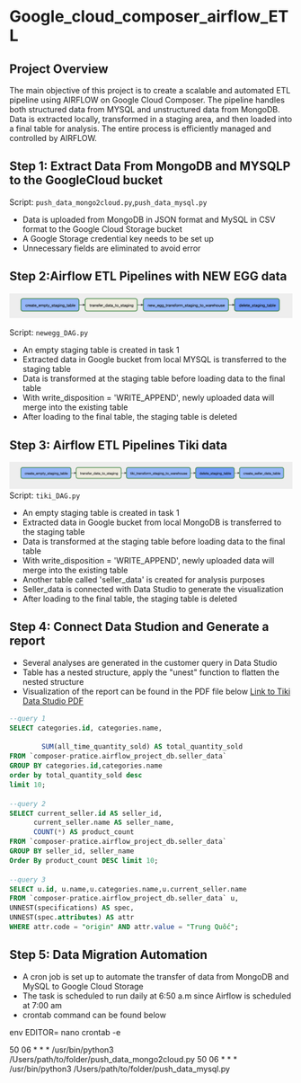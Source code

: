 # Google_cloud_composer_airflow_ETL


## Project Overview
The main objective of this project is to create a scalable and automated ETL pipeline using AIRFLOW on Google Cloud Composer. The pipeline handles both structured data from MYSQL and unstructured data from MongoDB. Data is extracted locally, transformed in a staging area, and then loaded into a final table for analysis. The entire process is efficiently managed and controlled by AIRFLOW.


## Step 1: Extract Data From MongoDB and MYSQLP to the GoogleCloud bucket

Script: `push_data_mongo2cloud.py`,`push_data_mysql.py`
- Data is uploaded from MongoDB in JSON format and MySQL in CSV format to the Google Cloud Storage bucket
- A Google Storage credential key needs to be set up
- Unnecessary fields are eliminated to avoid error

## Step 2:Airflow ETL Pipelines with NEW EGG data
![New Egg](https://github.com/ThanhNg1712/Google_cloud_composer_airflow_ETL/raw/main/project6_airflow_composer/data/new_egg.jpg)

Script: `newegg_DAG.py`
- An empty staging table is created in task 1
- Extracted data in Google bucket from local MYSQL is transferred to the staging table 
- Data is transformed at the staging table before loading data to the final table
- With write_disposition = 'WRITE_APPEND', newly uploaded data will merge into the existing table
- After loading to the final table, the staging table is deleted
  
## Step 3: Airflow ETL Pipelines Tiki data
![Tiki](https://github.com/ThanhNg1712/Google_cloud_composer_airflow_ETL/raw/main/project6_airflow_composer/data/tiki.jpg)
Script: `tiki_DAG.py`
- An empty staging table is created in task 1
- Extracted data in Google bucket from local MongoDB is transferred to the staging table 
- Data is transformed at the staging table before loading data to the final table
- With write_disposition = 'WRITE_APPEND', newly uploaded data will merge into the existing table
- Another table called 'seller_data' is created for analysis purposes
- Seller_data is connected with Data Studio to generate the visualization
- After loading to the final table, the staging table is deleted 
## Step 4: Connect Data Studion and Generate a report

- Several analyses are generated in the customer query in Data Studio
- Table has a nested structure, apply the "unest" function to flatten the nested structure
- Visualization of the report can be found in the PDF file below
[Link to Tiki Data Studio PDF](https://github.com/ThanhNg1712/Google_cloud_composer_airflow_ETL/raw/main/project6_airflow_composer/src/tiki_data_studio.pdf)

```sql
--query 1
SELECT categories.id, categories.name, 
        
        SUM(all_time_quantity_sold) AS total_quantity_sold
FROM `composer-pratice.airflow_project_db.seller_data`
GROUP BY categories.id,categories.name
order by total_quantity_sold desc
limit 10;

--query 2
SELECT current_seller.id AS seller_id, 
      current_seller.name AS seller_name, 
      COUNT(*) AS product_count
FROM `composer-pratice.airflow_project_db.seller_data`
GROUP BY seller_id, seller_name
Order By product_count DESC limit 10;

--query 3
SELECT u.id, u.name,u.categories.name,u.current_seller.name
FROM `composer-pratice.airflow_project_db.seller_data` u,
UNNEST(specifications) AS spec,
UNNEST(spec.attributes) AS attr
WHERE attr.code = "origin" AND attr.value = "Trung Quốc";
```
## Step 5: Data Migration Automation

- A cron job is set up to automate the transfer of data from MongoDB and MySQL to Google Cloud Storage
- The task is scheduled to run daily at 6:50 a.m since Airflow is scheduled at 7:00 am
- crontab command can be found below

env EDITOR= nano crontab -e

50 06 * * * /usr/bin/python3 /Users/path/to/folder/push_data_mongo2cloud.py
50 06 * * * /usr/bin/python3 /Users/path/to/folder/push_data_mysql.py


